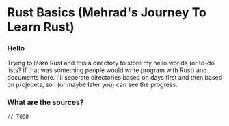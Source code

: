 # Rust Basics (Mehrad's Journey To Learn Rust)

### Hello
Trying to learn Rust and this a directory to store my hello worlds (or to-do lists? if that was something people would write program with Rust) and documents here.
I'll seperate directories based on days first and then based on projecets, so I (or maybe later you) can see the progress. 

### What are the sources?

`// TODO`




